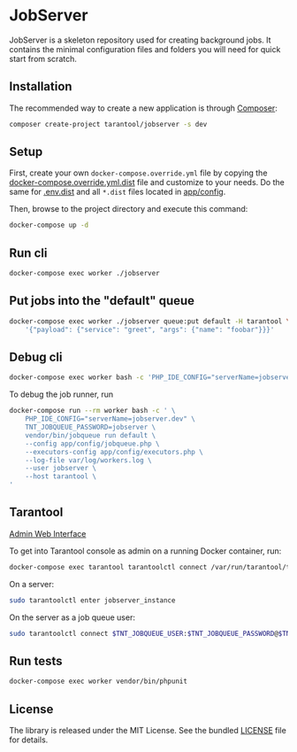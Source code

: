 # JobServer

JobServer is a skeleton repository used for creating background jobs. 
It contains the minimal configuration files and folders you will need for quick start from scratch.


## Installation

The recommended way to create a new application is through [Composer](http://getcomposer.org):

```sh
composer create-project tarantool/jobserver -s dev
```


## Setup

First, create your own `docker-compose.override.yml` file by copying 
the [docker-compose.override.yml.dist](docker-compose.override.yml.dist) file and customize to your needs.
Do the same for [.env.dist](.env.dist) and all `*.dist` files located in [app/config](app/config).

Then, browse to the project directory and execute this command:

```bash
docker-compose up -d
```


## Run cli

```bash
docker-compose exec worker ./jobserver
```


## Put jobs into the "default" queue

```bash
docker-compose exec worker ./jobserver queue:put default -H tarantool \
    '{"payload": {"service": "greet", "args": {"name": "foobar"}}}'
``` 


## Debug cli

```bash
docker-compose exec worker bash -c 'PHP_IDE_CONFIG="serverName=jobserver.dev" ./jobserver'
```

To debug the job runner, run

```bash
docker-compose run --rm worker bash -c ' \
    PHP_IDE_CONFIG="serverName=jobserver.dev" \
    TNT_JOBQUEUE_PASSWORD=jobserver \
    vendor/bin/jobqueue run default \
    --config app/config/jobqueue.php \
    --executors-config app/config/executors.php \
    --log-file var/log/workers.log \
    --user jobserver \
    --host tarantool \
'
```


## Tarantool

[Admin Web Interface](http://localhost:8001/)

To get into Tarantool console as admin on a running Docker container, run:

```bash
docker-compose exec tarantool tarantoolctl connect /var/run/tarantool/tarantool.sock
```

On a server:

```bash
sudo tarantoolctl enter jobserver_instance
```

On the server as a job queue user:

```bash
sudo tarantoolctl connect $TNT_JOBQUEUE_USER:$TNT_JOBQUEUE_PASSWORD@$TNT_JOBQUEUE_HOST:3301
```


## Run tests

```bash
docker-compose exec worker vendor/bin/phpunit
```


## License

The library is released under the MIT License. See the bundled [LICENSE](LICENSE) file for details.
